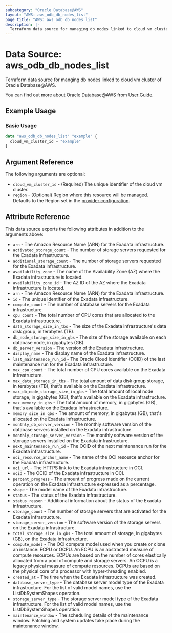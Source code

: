 ```yaml
---
subcategory: "Oracle Database@AWS"
layout: "AWS: aws_odb_db_nodes_list"
page_title: "AWS: aws_odb_db_nodes_list"
description: |-
  Terraform data source for managing db nodes linked to cloud vm cluster of Oracle Database@AWS.
---
```


# Data Source: aws_odb_db_nodes_list

Terraform data source for manging db nodes linked to cloud vm cluster of Oracle Database@AWS.

You can find out more about Oracle Database@AWS from [User Guide](https://docs.aws.amazon.com/odb/latest/UserGuide/what-is-odb.html).

## Example Usage

### Basic Usage

```terraform
data "aws_odb_db_nodes_list" "example" {
  cloud_vm_cluster_id = "example"
}
```

## Argument Reference

The following arguments are optional:

* `cloud_vm_cluster_id` - (Required) The unique identifier of the cloud vm cluster.
* `region` - (Optional) Region where this resource will be [managed](https://docs.aws.amazon.com/general/latest/gr/rande.html#regional-endpoints). Defaults to the Region set in the [provider configuration](https://registry.terraform.io/providers/hashicorp/aws/latest/docs#aws-configuration-reference).

## Attribute Reference

This data source exports the following attributes in addition to the arguments above:

* `arn` - The Amazon Resource Name (ARN) for the Exadata infrastructure.
* `activated_storage_count` - The number of storage servers requested for the Exadata infrastructure.
* `additional_storage_count` - The number of storage servers requested for the Exadata infrastructure.
* `availability_zone` - The name of the Availability Zone (AZ) where the Exadata infrastructure is located.
* `availability_zone_id` - The AZ ID of the AZ where the Exadata infrastructure is located.
* `arn` - The Amazon Resource Name (ARN) for the Exadata infrastructure.
* `id` - The unique identifier of the Exadata infrastructure.
* `compute_count` - The number of database servers for the Exadata infrastructure.
* `cpu_count` - The total number of CPU cores that are allocated to the Exadata infrastructure.
* `data_storage_size_in_tbs` - The size of the Exadata infrastructure's data disk group, in terabytes (TB).
* `db_node_storage_size_in_gbs` - The size of the storage available on each database node, in gigabytes (GB).
* `db_server_version` - The version of the Exadata infrastructure.
* `display_name` - The display name of the Exadata infrastructure.
* `last_maintenance_run_id` - The Oracle Cloud Identifier (OCID) of the last maintenance run for the Exadata infrastructure.
* `max_cpu_count` - The total number of CPU cores available on the Exadata infrastructure.
* `max_data_storage_in_tbs` - The total amount of data disk group storage, in terabytes (TB), that's available on the Exadata infrastructure.
* `max_db_node_storage_size_in_gbs` - The total amount of local node storage, in gigabytes (GB), that's available on the Exadata infrastructure.
* `max_memory_in_gbs` - The total amount of memory, in gigabytes (GB), that's available on the Exadata infrastructure.
* `memory_size_in_gbs` - The amount of memory, in gigabytes (GB), that's allocated on the Exadata infrastructure.
* `monthly_db_server_version` - The monthly software version of the database servers installed on the Exadata infrastructure.
* `monthly_storage_server_version` - The monthly software version of the storage servers installed on the Exadata infrastructure.
* `next_maintenance_run_id` - The OCID of the next maintenance run for the Exadata infrastructure.
* `oci_resource_anchor_name` - The name of the OCI resource anchor for the Exadata infrastructure.
* `oci_url` - The HTTPS link to the Exadata infrastructure in OCI.
* `ocid` - The OCID of the Exadata infrastructure in OCI.
* `percent_progress` - The amount of progress made on the current operation on the Exadata infrastructure expressed as a percentage.
* `shape` - The model name of the Exadata infrastructure.
* `status` - The status of the Exadata infrastructure.
* `status_reason` - Additional information about the status of the Exadata infrastructure.
* `storage_count` - The number of storage servers that are activated for the Exadata infrastructure.
* `storage_server_version` - The software version of the storage servers on the Exadata infrastructure.
* `total_storage_size_in_gbs` - The total amount of storage, in gigabytes (GB), on the Exadata infrastructure.
* `compute_model` - The OCI compute model used when you create or clone an instance: ECPU or OCPU. An ECPU is an abstracted measure of compute resources. ECPUs are based on the number of cores elastically allocated from a pool of compute and storage servers. An OCPU is a legacy physical measure of compute resources. OCPUs are based on the physical core of a processor with hyper-threading enabled.
* `created_at` - The time when the Exadata infrastructure was created.
* `database_server_type` - The database server model type of the Exadata infrastructure. For the list of valid model names, use the ListDbSystemShapes operation.
* `storage_server_type` - The storage server model type of the Exadata infrastructure. For the list of valid model names, use the ListDbSystemShapes operation.
* `maintenance_window` - The scheduling details of the maintenance window. Patching and system updates take place during the maintenance window.
